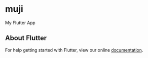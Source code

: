 # muji

My Flutter App

## About Flutter

For help getting started with Flutter, view our online
[documentation](https://flutter.io/).

